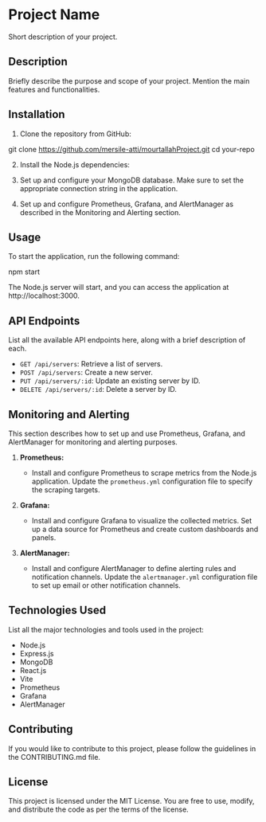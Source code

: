 # Project Name

Short description of your project.

## Description

Briefly describe the purpose and scope of your project. Mention the main features and functionalities.

## Installation

1. Clone the repository from GitHub:

git clone https://github.com/mersile-atti/mourtallahProject.git
cd your-repo


2. Install the Node.js dependencies:


3. Set up and configure your MongoDB database. Make sure to set the appropriate connection string in the application.

4. Set up and configure Prometheus, Grafana, and AlertManager as described in the Monitoring and Alerting section.

## Usage

To start the application, run the following command:

npm start


The Node.js server will start, and you can access the application at http://localhost:3000.

## API Endpoints

List all the available API endpoints here, along with a brief description of each.

- `GET /api/servers`: Retrieve a list of servers.
- `POST /api/servers`: Create a new server.
- `PUT /api/servers/:id`: Update an existing server by ID.
- `DELETE /api/servers/:id`: Delete a server by ID.

## Monitoring and Alerting

This section describes how to set up and use Prometheus, Grafana, and AlertManager for monitoring and alerting purposes.

1. **Prometheus:**

   - Install and configure Prometheus to scrape metrics from the Node.js application. Update the `prometheus.yml` configuration file to specify the scraping targets.

2. **Grafana:**

   - Install and configure Grafana to visualize the collected metrics. Set up a data source for Prometheus and create custom dashboards and panels.

3. **AlertManager:**

   - Install and configure AlertManager to define alerting rules and notification channels. Update the `alertmanager.yml` configuration file to set up email or other notification channels.

## Technologies Used

List all the major technologies and tools used in the project:

- Node.js
- Express.js
- MongoDB
- React.js
- Vite
- Prometheus
- Grafana
- AlertManager

## Contributing

If you would like to contribute to this project, please follow the guidelines in the CONTRIBUTING.md file.

## License

This project is licensed under the MIT License. You are free to use, modify, and distribute the code as per the terms of the license.
